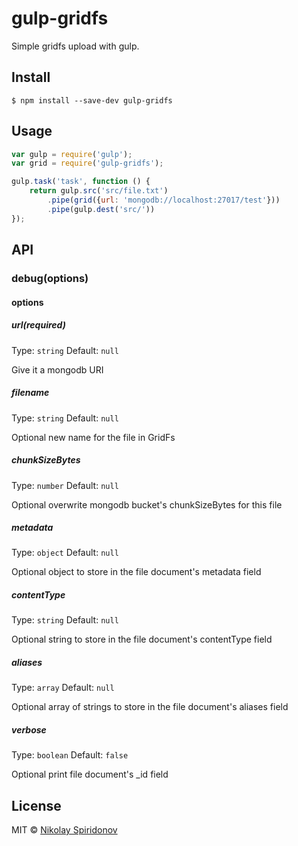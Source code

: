 # gulp-gridfs
Simple gridfs upload with gulp.

## Install

```
$ npm install --save-dev gulp-gridfs
```


## Usage

```js
var gulp = require('gulp');
var grid = require('gulp-gridfs');

gulp.task('task', function () {
    return gulp.src('src/file.txt')
        .pipe(grid({url: 'mongodb://localhost:27017/test'}))
		.pipe(gulp.dest('src/'))
});
```

## API

### debug(options)

#### options

##### url(required)

Type: `string`
Default: `null`

Give it a mongodb URI

##### filename

Type: `string`
Default: `null`

Optional new name for the file in GridFs

##### chunkSizeBytes

Type: `number`
Default: `null`

Optional overwrite mongodb bucket's chunkSizeBytes for this file

##### metadata

Type: `object`
Default: `null`

Optional object to store in the file document's metadata field

##### contentType

Type: `string`
Default: `null`

Optional string to store in the file document's contentType field

##### aliases

Type: `array`
Default: `null`

Optional array of strings to store in the file document's aliases field

##### verbose

Type: `boolean`
Default: `false`

Optional print file document's _id field

## License

MIT © [Nikolay Spiridonov](https://github.com/sohje)
